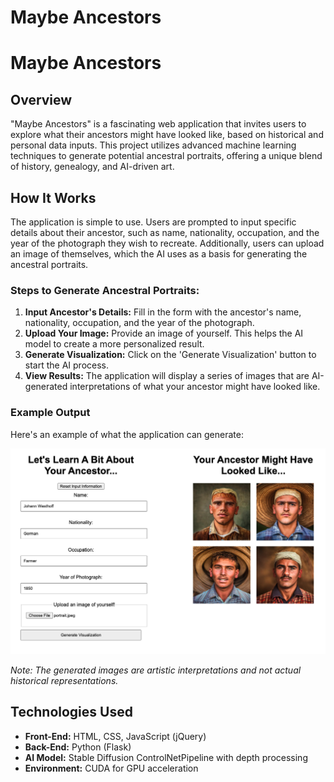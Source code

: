 # Maybe Ancestors

# Maybe Ancestors

## Overview

"Maybe Ancestors" is a fascinating web application that invites users to explore what their ancestors might have looked like, based on historical and personal data inputs. This project utilizes advanced machine learning techniques to generate potential ancestral portraits, offering a unique blend of history, genealogy, and AI-driven art.

## How It Works

The application is simple to use. Users are prompted to input specific details about their ancestor, such as name, nationality, occupation, and the year of the photograph they wish to recreate. Additionally, users can upload an image of themselves, which the AI uses as a basis for generating the ancestral portraits.

### Steps to Generate Ancestral Portraits:

1. **Input Ancestor's Details:** Fill in the form with the ancestor's name, nationality, occupation, and the year of the photograph.
2. **Upload Your Image:** Provide an image of yourself. This helps the AI model to create a more personalized result.
3. **Generate Visualization:** Click on the 'Generate Visualization' button to start the AI process.
4. **View Results:** The application will display a series of images that are AI-generated interpretations of what your ancestor might have looked like.

### Example Output

Here's an example of what the application can generate:

![Example Ancestral Portrait](assets/example.png)

*Note: The generated images are artistic interpretations and not actual historical representations.*

## Technologies Used

- **Front-End:** HTML, CSS, JavaScript (jQuery)
- **Back-End:** Python (Flask)
- **AI Model:** Stable Diffusion ControlNetPipeline with depth processing
- **Environment:** CUDA for GPU acceleration


